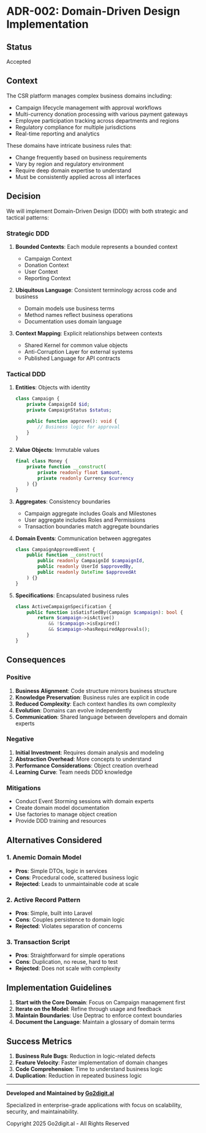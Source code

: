 # ADR-002: Domain-Driven Design Implementation

## Status
Accepted

## Context

The CSR platform manages complex business domains including:
- Campaign lifecycle management with approval workflows
- Multi-currency donation processing with various payment gateways
- Employee participation tracking across departments and regions
- Regulatory compliance for multiple jurisdictions
- Real-time reporting and analytics

These domains have intricate business rules that:
- Change frequently based on business requirements
- Vary by region and regulatory environment
- Require deep domain expertise to understand
- Must be consistently applied across all interfaces

## Decision

We will implement Domain-Driven Design (DDD) with both strategic and tactical patterns:

### Strategic DDD

1. **Bounded Contexts**: Each module represents a bounded context
   - Campaign Context
   - Donation Context
   - User Context
   - Reporting Context

2. **Ubiquitous Language**: Consistent terminology across code and business
   - Domain models use business terms
   - Method names reflect business operations
   - Documentation uses domain language

3. **Context Mapping**: Explicit relationships between contexts
   - Shared Kernel for common value objects
   - Anti-Corruption Layer for external systems
   - Published Language for API contracts

### Tactical DDD

1. **Entities**: Objects with identity
   ```php
   class Campaign {
       private CampaignId $id;
       private CampaignStatus $status;

       public function approve(): void {
           // Business logic for approval
       }
   }
   ```

2. **Value Objects**: Immutable values
   ```php
   final class Money {
       private function __construct(
           private readonly float $amount,
           private readonly Currency $currency
       ) {}
   }
   ```

3. **Aggregates**: Consistency boundaries
   - Campaign aggregate includes Goals and Milestones
   - User aggregate includes Roles and Permissions
   - Transaction boundaries match aggregate boundaries

4. **Domain Events**: Communication between aggregates
   ```php
   class CampaignApprovedEvent {
       public function __construct(
           public readonly CampaignId $campaignId,
           public readonly UserId $approvedBy,
           public readonly DateTime $approvedAt
       ) {}
   }
   ```

5. **Specifications**: Encapsulated business rules
   ```php
   class ActiveCampaignSpecification {
       public function isSatisfiedBy(Campaign $campaign): bool {
           return $campaign->isActive()
               && !$campaign->isExpired()
               && $campaign->hasRequiredApprovals();
       }
   }
   ```

## Consequences

### Positive

1. **Business Alignment**: Code structure mirrors business structure
2. **Knowledge Preservation**: Business rules are explicit in code
3. **Reduced Complexity**: Each context handles its own complexity
4. **Evolution**: Domains can evolve independently
5. **Communication**: Shared language between developers and domain experts

### Negative

1. **Initial Investment**: Requires domain analysis and modeling
2. **Abstraction Overhead**: More concepts to understand
3. **Performance Considerations**: Object creation overhead
4. **Learning Curve**: Team needs DDD knowledge

### Mitigations

- Conduct Event Storming sessions with domain experts
- Create domain model documentation
- Use factories to manage object creation
- Provide DDD training and resources

## Alternatives Considered

### 1. Anemic Domain Model
- **Pros**: Simple DTOs, logic in services
- **Cons**: Procedural code, scattered business logic
- **Rejected**: Leads to unmaintainable code at scale

### 2. Active Record Pattern
- **Pros**: Simple, built into Laravel
- **Cons**: Couples persistence to domain logic
- **Rejected**: Violates separation of concerns

### 3. Transaction Script
- **Pros**: Straightforward for simple operations
- **Cons**: Duplication, no reuse, hard to test
- **Rejected**: Does not scale with complexity

## Implementation Guidelines

1. **Start with the Core Domain**: Focus on Campaign management first
2. **Iterate on the Model**: Refine through usage and feedback
3. **Maintain Boundaries**: Use Deptrac to enforce context boundaries
4. **Document the Language**: Maintain a glossary of domain terms

## Success Metrics

1. **Business Rule Bugs**: Reduction in logic-related defects
2. **Feature Velocity**: Faster implementation of domain changes
3. **Code Comprehension**: Time to understand business logic
4. **Duplication**: Reduction in repeated business logic

---

**Developed and Maintained by [Go2digit.al](https://go2digit.al)**

Specialized in enterprise-grade applications with focus on scalability, security, and maintainability.

Copyright 2025 Go2digit.al - All Rights Reserved